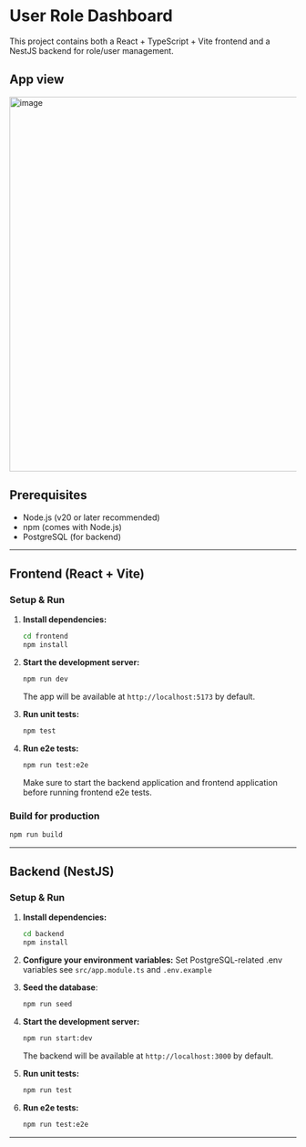 # User Role Dashboard

This project contains both a React + TypeScript + Vite frontend and a NestJS backend for role/user management.

## App view
<img width="1462" height="657" alt="image" src="https://github.com/user-attachments/assets/06ad289c-fb09-4bf8-8113-2eee47febe69" />


## Prerequisites

- Node.js (v20 or later recommended)
- npm (comes with Node.js)
- PostgreSQL (for backend)

---

## Frontend (React + Vite)

### Setup & Run

1. **Install dependencies:**
   ```sh
   cd frontend
   npm install
   ```

2. **Start the development server:**
   ```sh
   npm run dev
   ```
   The app will be available at `http://localhost:5173` by default.

3. **Run unit tests:**
   ```sh
   npm test
   ```

4. **Run e2e tests:**
   ```sh
   npm run test:e2e
   ```
   Make sure to start the backend application and frontend application before running frontend e2e tests.

### Build for production

```sh
npm run build
```

---

## Backend (NestJS)

### Setup & Run

1. **Install dependencies:**
   ```sh
   cd backend
   npm install
   ```

2. **Configure your environment variables:**
   Set PostgreSQL-related .env variables see `src/app.module.ts` and `.env.example`

3. **Seed the database**:
   ```sh
   npm run seed
   ```

4. **Start the development server:**
   ```sh
   npm run start:dev
   ```
   The backend will be available at `http://localhost:3000` by default.

5. **Run unit tests:**
   ```sh
   npm run test
   ```

6. **Run e2e tests:**
   ```sh
   npm run test:e2e
   ```

---
